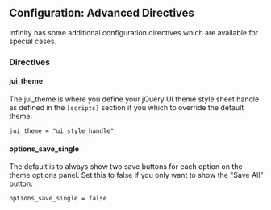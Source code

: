 ## Configuration: Advanced Directives

Infinity has some additional configuration directives which are available for special cases.

### Directives

#### jui\_theme

The jui\_theme is where you define your jQuery UI theme style sheet handle as defined in
the `[scripts]` section if you which to override the default theme.

	jui_theme = "ui_style_handle"

#### options\_save\_single

The default is to always show two save buttons for each option on the theme options panel.
Set this to false if you only want to show the "Save All" button.

	options_save_single = false
